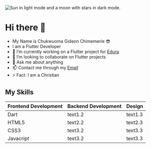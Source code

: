 <picture>
  <source media="(prefers-color-scheme: dark)" srcset="https://user-images.githubusercontent.com/25423296/163456776-7f95b81a-f1ed-45f7-b7ab-8fa810d529fa.png">
  <source media="(prefers-color-scheme: light)" srcset="https://user-images.githubusercontent.com/25423296/163456779-a8556205-d0a5-45e2-ac17-42d089e3c3f8.png">
  <img alt="Sun in light mode and a moon with stars in dark mode." src="https://user-images.githubusercontent.com/25423296/163456779-a8556205-d0a5-45e2-ac17-42d089e3c3f8.png">
</picture>

# Hi there 👋

- My Name is Chukwuoma Gideon Chimemerie 😎
- I am a Flutter Developer
- 🔭 I’m currently working on a Flutter project for [Edura](https://github.com/Edura-ng)
- 👯 I’m looking to collaborate on Flutter projects
- 💬 Ask me about anything
- 📫 Contact me through my [Email](mailto:egideonchuks@gmail.com)
- ⚡ Fact: I am a Christian

<!-- List of my skills -->
## My Skills

<table>
  <thead>
    <tr>
      <th>Frontend Development</th>
      <th>Backend Development</th>
      <th>Design</th>
    </tr>
   </thead>
   <tbody>
     <tr>
       <td>Dart</td>
       <td>text1.2</td>
       <td>text1.3</td>
     </tr>
     <tr>
       <td>HTML5</td>
       <td>text2.2</td>
       <td>text2.3</td>
     </tr>
     <tr>
       <td>CSS3</td>
       <td>text3.2</td>
       <td>text3.3</td>
     </tr>
     <tr>
       <td>Javacript</td>
       <td>text3.2</td>
       <td>text3.3</td>
     </tr>
  </tbody>
</table>
